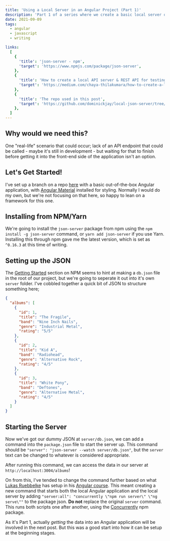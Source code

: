 ```yaml
---
title: 'Using a Local Server in an Angular Project (Part 1)'
description: 'Part 1 of a series where we create a basic local server of dummy data and feed it to our Angular application.'
date: 2021-09-09
tags:
  - angular
  - javascript
  - writing

links:
  [
    {
      'title': 'json-server - npm',
      'target': 'https://www.npmjs.com/package/json-server',
    },
    {
      'title': 'How to create a local API server & REST API for testing',
      'target': 'https://medium.com/chaya-thilakumara/how-to-create-a-local-api-server-rest-api-for-testing-945bbb2d31b7',
    },
    {
      'title': 'The repo used in this post',
      'target': 'https://github.com/dominickjay/local-json-server/tree/01---Set-up-the-local-development-server',
    },
  ]
---
```


## Why would we need this?

One "real-life" scenario that could occur; lack of an API endpoint that could be called - maybe it's still in development - but waiting for that to finish before getting it into the front-end side of the application isn't an option.

## Let's Get Started!

I've set up a branch on a repo [here](https://github.com/dominickjay/local-json-server/tree/01---Set-up-the-local-development-server) with a basic out-of-the-box Angular application, with [Angular Material](https://material.angular.io/) installed for styling. Normally I would do my own, but we're not focusing on that here, so happy to lean on a framework for this one.

## Installing from NPM/Yarn

We're going to install the `json-server` package from npm using the `npm install -g json-server` command, or `yarn add json-server` if you use Yarn. Installing this through npm gave me the latest version, which is set as `^0.16.3` at this time of writing.

## Setting up the JSON

The [Getting Started](https://www.npmjs.com/package/json-server#getting-started) section on NPM seems to hint at making a `db.json` file in the root of our project, but we're going to seperate it out into it's own `server` folder. I've cobbled together a quick bit of JSON to structure something here;

```json
{
  "albums": [
    {
      "id": 1,
      "title": "The Fragile",
      "band": "Nine Inch Nails",
      "genre": "Industrial Metal",
      "rating": "5/5"
    },
    {
      "id": 2,
      "title": "Kid A",
      "band": "Radiohead",
      "genre": "Alternative Rock",
      "rating": "4/5"
    },
    {
      "id": 3,
      "title": "White Pony",
      "band": "Deftones",
      "genre": "Alternative Metal",
      "rating": "4/5"
    }
  ]
}
```

## Starting the Server

Now we've got our dummy JSON at `server/db.json`, we can add a command into the `package.json` file to start the server up. This command should be `"server": "json-server --watch server/db.json"`, but the `server` text can be changed to whatever is considered appropriate.

<aside-block type="info" heading="FYI" text="As I was working on this, the original attempt at running this command didn't work. Due to this site running locally on port 3000, and the local server attempting to do the same (as it's default), I needed to add the following flag to the command in the <code>`package.json`</code> file: <code>`--port 3004`</code>. This means that the whole command now reads as <code>`json-server --watch server/db.json --port 3004`</code>. I'm going to continue to reference this port number change throughout the rest of the post."></aside-block>

After running this command, we can access the data in our server at `http://localhost:3004/albums`!

On from this, I've tended to change the command further based on what [Lukas Ruebbelke](https://twitter.com/simpulton?lang=en) has setup in his [Angular course](https://frontendmasters.com/courses/angular-9/). This meant creating a new command that starts both the local Angular application and the local server by adding `"server:all": "concurrently \"npm run server\" \"ng serve\""` to the package json. **Do not** replace the original `server` command. This runs both scripts one after another, using the [Concurrently](https://www.npmjs.com/package/concurrently) npm package.

As it's Part 1, actually _getting_ the data into an Angular application will be involved in the next post. But this was a good start into how it can be setup at the beginning stages.
